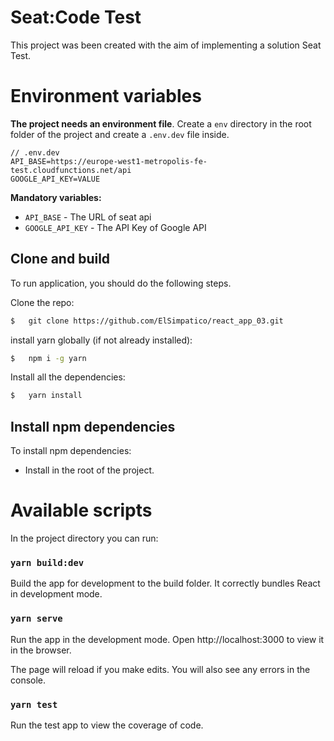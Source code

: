 # Seat:Code Test

This project was been created with the aim of implementing a solution Seat Test.

# Environment variables

**The project needs an environment file**. Create a `env` directory in the root folder of the project and create a `.env.dev` file inside.

```
// .env.dev
API_BASE=https://europe-west1-metropolis-fe-test.cloudfunctions.net/api
GOOGLE_API_KEY=VALUE

```

**Mandatory variables:**

-   `API_BASE` - The URL of seat api
-   `GOOGLE_API_KEY` - The API Key of Google API

## Clone and build

To run application, you should do the following steps.

Clone the repo:

```bash
$   git clone https://github.com/ElSimpatico/react_app_03.git
```

install yarn globally (if not already installed):

```bash
$   npm i -g yarn
```

Install all the dependencies:

```bash
$   yarn install
```

## Install npm dependencies

To install npm dependencies:

-   Install in the root of the project.

# Available scripts

In the project directory you can run:

### `yarn build:dev`

Build the app for development to the build folder.
It correctly bundles React in development mode.

### `yarn serve`

Run the app in the development mode.
Open http://localhost:3000 to view it in the browser.

The page will reload if you make edits.
You will also see any errors in the console.

### `yarn test`

Run the test app to view the coverage of code.
